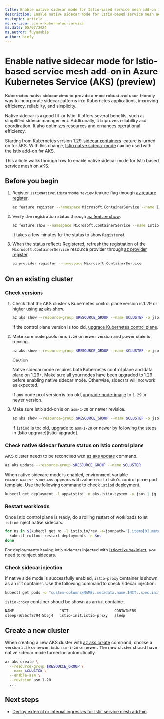 ```yaml
---
title: Enable native sidecar mode for Istio-based service mesh add-on in Azure Kubernetes Service (AKS) (preview)
description: Enable native sidecar mode for Istio-based service mesh add-on in Azure Kubernetes Service (AKS) (preview).
ms.topic: article
ms.service: azure-kubernetes-service
ms.date: 05/07/2024
ms.author: fuyuanbie
author: biefy
---
```


# Enable native sidecar mode for Istio-based service mesh add-on in Azure Kubernetes Service (AKS) (preview)

Kubernetes native sidecar aims to provide a more robust and user-friendly way to incorporate sidecar patterns into Kubernetes applications, improving efficiency, reliability, and simplicity.

Native sidecar is a good fit for Istio. It offers several benefits, such as simplified sidecar management. Additionally, it improves reliability and coordination. It also optimizes resources and enhances operational efficiency.

Starting from Kubernetes version 1.29, [sidecar containers][k8s-native-sidecar-support] feature is turned on for AKS. With this change, [Istio native sidecar mode][istio-native-sidecar-support] can be used with the Istio add-on for AKS.

This article walks through how to enable native sidecar mode for Istio based service mesh on AKS.

## Before you begin

1. Register `IstioNativeSidecarModePreview` feature flag through [az feature register][az-feature-register].

    ```bash
    az feature register --namespace Microsoft.ContainerService --name IstioNativeSidecarModePreview
    ```

2. Verify the registration status through [az feature show][az-feature-show].

    ```bash
    az feature show --namespace Microsoft.ContainerService --name IstioNativeSidecarModePreview
    ```

    It takes a few minutes for the status to show `Registered`.

3. When the status reflects Registered, refresh the registration of the `Microsoft.ContainerService` resource provider through [az provider register][az-provider-register].

    ```bash
    az provider register --namespace Microsoft.ContainerService
    ```

## On an existing cluster

### Check versions

1. Check that the AKS cluster's Kubernetes control plane version is 1.29 or higher using [az aks show][az-aks-show].

   ```bash
   az aks show --resource-group $RESOURCE_GROUP --name $CLUSTER -o json | jq ".kubernetesVersion"
   ```

   If the control plane version is too old, [upgrade Kubernetes control plane][upgrade-aks-cluster].

2. Make sure node pools runs `1.29` or newer version and power state is running.

   ```bash
   az aks show --resource-group $RESOURCE_GROUP --name $CLUSTER -o json | jq ".agentPoolProfiles[] | { currentOrchestratorVersion, powerState}"
   ```

   > [!CAUTION]
   > Native sidecar mode requires both Kubernetes control plane and data plane on 1.29+. Make sure all your nodes have been upgraded to 1.29 before enabling native sidecar mode. Otherwise, sidecars will not work as expected.

   If any node pool version is too old, [upgrade-node-image][upgrade-node-image] to `1.29` or newer version.

3. Make sure Istio add-on is on `asm-1-20` or newer revision.

   ```bash
   az aks show --resource-group $RESOURCE_GROUP --name $CLUSTER -o json | jq ".serviceMeshProfile.istio.revisions"
   ```

   If `istiod` is too old, upgrade to `asm-1-20` or newer by following the steps in [Istio upgrade][istio-upgrade].


### Check native sidecar feature status on Istio control plane

AKS cluster needs to be reconciled with [az aks update][az-aks-update] command.

```bash
az aks update --resource-group $RESOURCE_GROUP --name $CLUSTER
```

When native sidecare mode is enabled, environment variable `ENABLE_NATIVE_SIDECARS` appears with value `true` in Istio's control plane pod template. Use the following command to check `istiod` deployment. 

```bash
kubectl get deployment -l app=istiod -n aks-istio-system -o json | jq '.items[].spec.template.spec.containers[].env[] | select(.name=="ENABLE_NATIVE_SIDECARS")'
```

### Restart workloads

Once Istio control plane is ready, do a rolling restart of workloads to let `istiod` inject native sidecars.

```bash
for ns in $(kubectl get ns -l istio.io/rev -o=jsonpath='{.items[0].metadata.name}'); do
  kubectl rollout restart deployments -n $ns
done
```

For deployments having istio sidecars injected with [istioctl kube-inject][istioctl-kube-inject], you need to reinject sidecars.

### Check sidecar injection

If native side mode is successfully enabled, `istio-proxy` container is shown as an init container. Use the following command to check sidecar injection:

```bash
kubectl get pods -o "custom-columns=NAME:.metadata.name,INIT:.spec.initContainers[*].name,CONTAINERS:.spec.containers[*].name"
```

`istio-proxy` container should be shown as an init container.

```bash
NAME                     INIT                     CONTAINERS
sleep-7656cf8794-5b5j4   istio-init,istio-proxy   sleep
```

## Create a new cluster

When creating a new AKS cluster with [az aks create][az-aks-create] command, choose a version `1.29` or newer, istio `asm-1-20` or newer. The new cluster should have native sidecar mode turned on automatically.

```bash
az aks create \
  --resource-group $RESOURCE_GROUP \
  --name $CLUSTER \
  --enable-asm \
  --revision asm-1-20
  ...
```

## Next steps

* [Deploy external or internal ingresses for Istio service mesh add-on][istio-deploy-ingress].

<!--- External Links --->
[istio-native-sidecar-support]: https://istio.io/latest/blog/2023/native-sidecars/
[istioctl-kube-inject]: https://istio.io/latest/docs/reference/commands/istioctl/#istioctl-kube-inject
[k8s-native-sidecar-support]: https://kubernetes.io/blog/2023/08/25/native-sidecar-containers/

<!--- Internal Links --->
[az-aks-create]: /cli/azure/aks#az_aks_create
[az-aks-show]: /cli/azure/aks#az_aks_show
[az-aks-update]: /cli/azure/aks#az_aks_update
[az-feature-register]: /cli/azure/feature#az-feature-register
[az-feature-show]: /cli/azure/feature#az-feature-show
[az-provider-register]: /cli/azure/provider#az-provider-register
[istio-deploy-ingress]: ./istio-deploy-ingress.md
[upgrade-aks-cluster]: ./upgrade-aks-cluster.md
[upgrade-node-image]: ./node-image-upgrade.md
